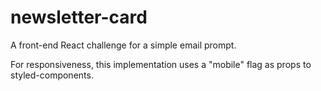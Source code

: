 # newsletter-card

A front-end React challenge for a simple email prompt.

For responsiveness, this implementation uses a "mobile" flag as props to styled-components.
